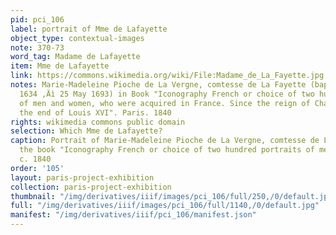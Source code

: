 ```yaml
---
pid: pci_106
label: portrait of Mme de Lafayette
object_type: contextual-images
note: 370-73
word_tag: Madame de Lafayette
item: Mme de Lafayette
link: https://commons.wikimedia.org/wiki/File:Madame_de_La_Fayette.jpg
notes: Marie-Madeleine Pioche de La Vergne, comtesse de La Fayette (baptized 18 March
  1634 ‚Äì 25 May 1693) in Book "Iconography French or choice of two hundred portraits
  of men and women, who were acquired in France. Since the reign of Charles VII until
  the end of Louis XVI". Paris. 1840
rights: wikimedia commons public domain
selection: Which Mme de Lafayette?
caption: Portrait of Marie-Madeleine Pioche de La Vergne, comtesse de La Fayette from
  the book "Iconography French or choice of two hundred portraits of men and women,
  c. 1840
order: '105'
layout: paris-project-exhibition
collection: paris-project-exhibition
thumbnail: "/img/derivatives/iiif/images/pci_106/full/250,/0/default.jpg"
full: "/img/derivatives/iiif/images/pci_106/full/1140,/0/default.jpg"
manifest: "/img/derivatives/iiif/pci_106/manifest.json"
---
```

